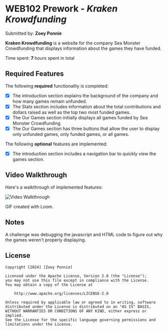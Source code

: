 # WEB102 Prework - *Kraken Krowdfunding*

Submitted by: **Zoey Ponnie**

**Kraken Krowdfunding** is a website for the company Sea Monster Crowdfunding that displays information about the games they have funded.

Time spent: **7** hours spent in total

## Required Features

The following **required** functionality is completed:

* [X] The introduction section explains the background of the company and how many games remain unfunded.
* [X] The Stats section includes information about the total contributions and dollars raised as well as the top two most funded games.
* [X] The Our Games section initially displays all games funded by Sea Monster Crowdfunding
* [X] The Our Games section has three buttons that allow the user to display only unfunded games, only funded games, or all games.

The following **optional** features are implemented:

* [X] The introduction section includes a navigation bar to quickly view the games section.

## Video Walkthrough

Here's a walkthrough of implemented features:

<img src='https://i.imgur.com/2ndt6kn.mp4.gif' title='Video Walkthrough' width='' alt='Video Walkthrough' />

<!-- Replace this with whatever GIF tool you used! -->
GIF created with Loom.
<!-- Recommended tools:
[Kap](https://getkap.co/) for macOS
[ScreenToGif](https://www.screentogif.com/) for Windows
[peek](https://github.com/phw/peek) for Linux. -->

## Notes

A challenge was debugging the javascript and HTML code to figure out why the games weren't properly displaying.

## License

    Copyright [2024] [Zoey Ponnie]

    Licensed under the Apache License, Version 2.0 (the "License");
    you may not use this file except in compliance with the License.
    You may obtain a copy of the License at

        http://www.apache.org/licenses/LICENSE-2.0

    Unless required by applicable law or agreed to in writing, software
    distributed under the License is distributed on an "AS IS" BASIS,
    WITHOUT WARRANTIES OR CONDITIONS OF ANY KIND, either express or implied.
    See the License for the specific language governing permissions and
    limitations under the License.
